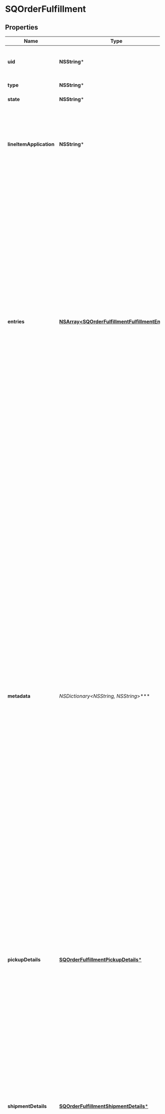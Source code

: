 # SQOrderFulfillment

## Properties
Name | Type | Description | Notes
------------ | ------------- | ------------- | -------------
**uid** | **NSString*** | A unique ID that identifies the fulfillment only within this order. | [optional] 
**type** | **NSString*** | The type of the fulfillment. | [optional] 
**state** | **NSString*** | The state of the fulfillment. | [optional] 
**lineItemApplication** | **NSString*** | Describes what order line items this fulfillment applies to. It can be &#x60;ALL&#x60; or &#x60;ENTRY_LIST&#x60; with a supplied list of fulfillment entries. | [optional] 
**entries** | [**NSArray&lt;SQOrderFulfillmentFulfillmentEntry&gt;***](SQOrderFulfillmentFulfillmentEntry.md) | A list of entries pertaining to the fulfillment of an order. Each entry must reference a valid &#x60;uid&#x60; for an order line item in the &#x60;line_item_uid&#x60; field, as well as a &#x60;quantity&#x60; to fulfill. Multiple entries can reference the same line item &#x60;uid&#x60;, as long as the total quantity among all fulfillment entries referencing a single line item does not exceed the quantity of the order&#39;s line item itself. An order cannot be marked as &#x60;COMPLETED&#x60; before all fulfillments are &#x60;COMPLETED&#x60;, &#x60;CANCELED&#x60;, or &#x60;FAILED&#x60;. Fulfillments can be created and completed independently before order completion. | [optional] 
**metadata** | **NSDictionary&lt;NSString*, NSString*&gt;*** | Application-defined data attached to this fulfillment. Metadata fields are intended to store descriptive references or associations with an entity in another system or store brief information about the object. Square does not process this field; it only stores and returns it in relevant API calls. Do not use metadata to store any sensitive information (such as personally identifiable information or card details). Keys written by applications must be 60 characters or less and must be in the character set &#x60;[a-zA-Z0-9_-]&#x60;. Entries can also include metadata generated by Square. These keys are prefixed with a namespace, separated from the key with a &#39;:&#39; character. Values have a maximum length of 255 characters. An application can have up to 10 entries per metadata field. Entries written by applications are private and can only be read or modified by the same application. For more information, see [Metadata](https://developer.squareup.com/docs/build-basics/metadata). | [optional] 
**pickupDetails** | [**SQOrderFulfillmentPickupDetails***](SQOrderFulfillmentPickupDetails.md) | Contains details for a pickup fulfillment. These details are required when the fulfillment type is &#x60;PICKUP&#x60;. | [optional] 
**shipmentDetails** | [**SQOrderFulfillmentShipmentDetails***](SQOrderFulfillmentShipmentDetails.md) | Contains details for a shipment fulfillment. These details are required when the fulfillment type is &#x60;SHIPMENT&#x60;. A shipment fulfillment&#39;s relationship to fulfillment &#x60;state&#x60;: &#x60;PROPOSED&#x60;: A shipment is requested. &#x60;RESERVED&#x60;: Fulfillment accepted. Shipment processing. &#x60;PREPARED&#x60;: Shipment packaged. Shipping label created. &#x60;COMPLETED&#x60;: Package has been shipped. &#x60;CANCELED&#x60;: Shipment has been canceled. &#x60;FAILED&#x60;: Shipment has failed. | [optional] 
**deliveryDetails** | [**SQOrderFulfillmentDeliveryDetails***](SQOrderFulfillmentDeliveryDetails.md) | Describes delivery details of an order fulfillment. | [optional] 

[[Back to Model list]](../README.md#documentation-for-models) [[Back to API list]](../README.md#documentation-for-api-endpoints) [[Back to README]](../README.md)



